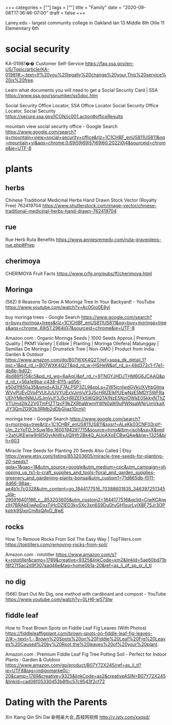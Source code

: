 +++
categories = [""]
tags = [""]
title = "Family"
date = "2020-09-08T17:36:46-07:00"
draft = false
+++

Laney.edu - largest community college in Oakland
Ian 13 Middle 8th
Ollie 11 Elememtary 6th

# social security

KA-01981�� Customer Self-Service
https://faq.ssa.gov/en-US/Topic/article/KA-01981#:~:text=If%20you%20legally%20change%20your,This%20service%20is%20free.

Learn what documents you will need to get a Social Security Card | SSA
https://www.ssa.gov/ssnumber/ss5doc.htm

Social Security Office Locator, SSA Office Locator Social Security Office Locator, Social Security
https://secure.ssa.gov/ICON/ic001.action#officeResults

mountain view social security office - Google Search
https://www.google.com/search?q=mountain+view+social+security+office&rlz=1C1CHBF_enUS811US811&oq=mountain+vi&aqs=chrome.0.69i59j69i57j69i60.2022j0j4&sourceid=chrome&ie=UTF-8

# plants
## herbs

Chinese Traditional Medicinal Herbs Hand Drawn Stock Vector (Royalty Free) 762419704
https://www.shutterstock.com/image-vector/chinese-traditional-medicinal-herbs-hand-drawn-762419704

## rue
Rue Herb Ruta Benefits
https://www.anniesremedy.com/ruta-graveolens-rue.php#Prep

## cherimoya
CHERIMOYA Fruit Facts
https://www.crfg.org/pubs/ff/cherimoya.html

## Moringa

(562) 6 Reasons To Grow A Moringa Tree In Your Backyard! - YouTube
https://www.youtube.com/watch?v=Ac0Gjo0E8yI

buy moringa trees - Google Search
https://www.google.com/search?q=buy+moringa+trees&rlz=1C1CHBF_enUS811US811&oq=buy+moringa+trees&aqs=chrome..69i57.2964j0j7&sourceid=chrome&ie=UTF-8

Amazon.com : Organic Moringa Seeds | 1000 Seeds Approx.| Premium Quality | PKM1 Variety | Edible | Planting | Moringa Oleifera| Malunggay | Semillas De Moringa | Drumstick Tree | Non-GMO | Product from India : Garden & Outdoor
https://www.amazon.com/dp/B07WXK4Q2T/ref=sspa_dk_detail_1?psc=1&pd_rd_i=B07WXK4Q2T&pd_rd_w=HSHeW&pf_rd_p=48d372c1-f7e1-4b8b-9d02-4bd86f5158c5&pd_rd_wg=6aAqU&pf_rd_r=9TNGYJHDJTHM6G6JCAAQ&pd_rd_r=56a1e9ba-c438-4115-ad56-e50d1f850a35&smid=A3LF7ALP5P3ZL9&spLa=ZW5jcnlwdGVkUXVhbGlmaWVyPUEyOVpPVUtJUUVYUExVJmVuY3J5cHRlZElkPUEwNzE5MDY5WFRaUEhYMkhNNUJSJmVuY3J5cHRlZEFkSWQ9QTA1NzE5NzlOWkE0SkkyNThZVTUmd2lkZ2V0TmFtZT1zcF9kZXRhaWwmYWN0aW9uPWNsaWNrUmVkaXJlY3QmZG9Ob3RMb2dDbGljaz10cnVl

moringa tree - Google Search
https://www.google.com/search?q=moringa+tree&rlz=1C1CHBF_enUS811US811&sxsrf=ALeKk03CNF03rpY-Um_2zYpTD_1rSuw16g:1600194297715&source=lnms&tbm=isch&sa=X&ved=2ahUKEwiw9r6l5OvrAhWxJjQIHfr2Bk4Q_AUoAXoECBwQAw&biw=1325&bih=603

Miracle Tree Seeds for Planting 20 Seeds Also Called | Etsy
https://www.etsy.com/listing/853203605/miracle-tree-seeds-for-planting-20-seeds?gpla=1&gao=1&&utm_source=google&utm_medium=cpc&utm_campaign=shopping_us_ts1-b-craft_supplies_and_tools-floral_and_garden_supplies-greenery_and_gardening-plants-bonsai&utm_custom1=71d865db-f011-4d66-98ae-ae4b1c7c0328&utm_content=go_1844177516_70388601835_346397251345_pla-295916401186_c__853203605&utm_custom2=1844177516&gclid=CjwKCAjwzIH7BRAbEiwAoDxxTjHcDZIED3kySXc3xn6S9DuGtyGH1ourLyIXBF75Jr3OPkptrk9SIxoCm8sQAvD_BwE

## rocks

How To Remove Rocks From Soil The Easy Way | TopTillers.com
https://toptillers.com/removing-rocks-from-soil/

Amazon.com : rototiller
https://www.amazon.com/s?k=rototiller&camp=1789&creative=9325&linkCode=xm2&linkId=5ae60bd71bf8f27f5ac2d9f307aad46e&tag=home0b1a-20&ref=as_li_qf_sp_sr_il_tl

## no dig

(566) Start Out No Dig, one method with cardboard and compost - YouTube
https://www.youtube.com/watch?v=0LH6-w57Slw

## fiddle leaf

How to Treat Brown Spots on Fiddle Leaf Fig Leaves (With Photos)
https://fiddleleaffigplant.com/brown-spots-on-fiddle-leaf-fig-leaves-2/#:~:text=1.-,Brown%20Spots%20on%20Fiddle%20Leaf%20Fig%20Leaves%20Caused%20by%20Root,the%20leaves%20of%20your%20plant.

Amazon.com : Premium Fiddle Leaf Fig Tree Potting Soil - Perfect for Indoor Plants : Garden & Outdoor
https://www.amazon.com/gp/product/B07Y72X245/ref=as_li_tl?ie=UTF8&tag=indigomarke0c-20&camp=1789&creative=9325&linkCode=as2&creativeASIN=B07Y72X245&linkId=cad06f05330d53b8fbc57c9543f2cf72

# Dating with the Parents

Xin Xiang Qin Shi Dai
新相亲大会_荔枝网视频
http://v.jstv.com/xxqsd/



